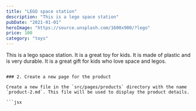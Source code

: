 ```yaml
---
title: "LEGO space station"
description: "This is a lego space station"
pubDate: "2021-01-01"
heroImage: "https://source.unsplash.com/1600x900/?lego"
price: 100
category: "toys"
---
```


This is a lego space station. It is a great toy for kids. It is made of plastic and is very durable. It is a great gift for kids who love space and legos.

```

### 2. Create a new page for the product

Create a new file in the `src/pages/products` directory with the name `product-2.md`. This file will be used to display the product details.

```jsx
